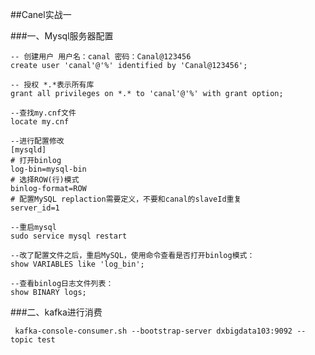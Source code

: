 ##Canel实战一

###一、Mysql服务器配置
    
    -- 创建用户 用户名：canal 密码：Canal@123456
    create user 'canal'@'%' identified by 'Canal@123456';
    
    -- 授权 *.*表示所有库
    grant all privileges on *.* to 'canal'@'%' with grant option;
    
    --查找my.cnf文件
    locate my.cnf
    
    --进行配置修改
    [mysqld]
    # 打开binlog
    log-bin=mysql-bin
    # 选择ROW(行)模式
    binlog-format=ROW
    # 配置MySQL replaction需要定义，不要和canal的slaveId重复
    server_id=1
    
    --重启mysql
    sudo service mysql restart
    
    --改了配置文件之后，重启MySQL，使用命令查看是否打开binlog模式：
    show VARIABLES like 'log_bin';
    
    --查看binlog日志文件列表：
    show BINARY logs;
    
###二、kafka进行消费

     kafka-console-consumer.sh --bootstrap-server dxbigdata103:9092 --topic test
    

    
    